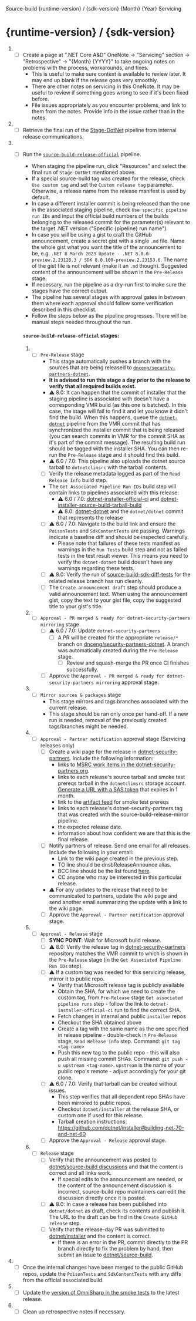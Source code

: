 <!-- Issue Title: --> Source-build {runtime-version} / {sdk-version} {Month} {Year} Servicing

# {runtime-version} / {sdk-version}

1. - [ ] Create a page at ".NET Core A&D" OneNote -> "Servicing" section -> "Retrospective" -> "{Month} {YYYY}" to take ongoing notes on problems with the process, workarounds, and fixes.
     - This is useful to make sure context is available to review later. It may end up blank if the release goes very smoothly.
     - There are other notes on servicing in this OneNote. It may be useful to review if something goes wrong to see if it's been fixed before.
     - File issues appropriately as you encounter problems, and link to them from the notes. Provide info in the issue rather than in the notes.
1. - [ ] Retrieve the final run of the [Stage-DotNet](https://dev.azure.com/dnceng/internal/_build?definitionId=792&_a=summary) pipeline from internal release communications.
1. - [ ] Run the [`source-build-release-official`](https://dev.azure.com/dnceng/internal/_build?definitionId=1229) pipeline.
     - When staging the pipeline run, click "Resources" and select the final run of `Stage-DotNet` mentioned above.
     - If a special source-build tag was created for the release, check `Use custom tag` and set the `Custom release tag` parameter. Otherwise, a release name from the release manifest is used by default.
     - In case a different installer commit is being released than the one in the associated staging pipeline, check `Use specific pipeline run IDs` and input the official build numbers of the builds belonging to the released commit for the parameter(s) relevant to the target .NET version ("Specific {pipeline} run name").
     - In case you will be using a gist to craft the GitHub announcement, create a secret gist with a single `.md` file. Name the whole gist what you want the title of the announcement to be, e.g. `.NET 8 March 2023 Update - .NET 8.0.0-preview.2.23128.3 / SDK 8.0.100-preview.2.23153.6`. The name of the gist file is not relevant (make it an `.md` though). Suggested content of the announcement will be shown in the `Pre-Release` stage.
     - If necessary, run the pipeline as a dry-run first to make sure the stages have the correct output.
     - The pipeline has several stages with approval gates in between them where each approval should follow some verification described in this checklist.
     - Follow the steps below as the pipeline progresses. There will be manual steps needed throughout the run.

     #### `source-build-release-official` stages:

      1. - [ ] `Pre-Release` stage
           - This stage automatically pushes a branch with the sources that are being released to [`dnceng/security-partners-dotnet`](https://dev.azure.com/dnceng/internal/_git/security-partners-dotnet).
           - **It is advised to run this stage a day prior to the release to verify that all required builds exist.**
           - ⚠️ 8.0: It can happen that the commit of installer that the staging pipeline is associated with doesn't have a corresponding VMR build (as this one is batched). In this case, the stage will fail to find it and let you know it didn't find the build. When this happens, queue the [`dotnet-dotnet`](https://dev.azure.com/dnceng/internal/_build?definitionId=1219) pipeline from the VMR commit that has synchronized the installer commit that is being released (you can search commits in VMR for the commit SHA as it's part of the commit message). The resulting build run should be tagged with the installer SHA. You can then re-run the `Pre-Release` stage and it should find this build.
           - ⚠️ 6.0 / 7.0: This pipeline also uploads the dotnet source tarball to `dotnetclimsrc` with the tarball contents.
           - [ ] Verify the release metadata logged as part of the `Read Release Info` build step.
           - The `Get Associated Pipeline Run IDs` build step will contain links to pipelines associated with this release:
                - ⚠️ 6.0 / 7.0: [dotnet-installer-official-ci](https://dev.azure.com/dnceng/internal/_build?definitionId=286) and [dotnet-installer-source-build-tarball-build](https://dev.azure.com/dnceng/internal/_build?definitionId=1011)
                - ⚠️ 8.0: [dotnet-dotnet](https://dev.azure.com/dnceng/internal/_build?definitionId=1219) and the `dotnet/dotnet` commit that represents the release
           - [ ] ⚠️ 6.0 / 7.0: Navigate to the build link and ensure the `PoisonTests` and `SdkContentTests` are passing. Warnings indicate a baseline diff and should be inspected carefully.
                - Please note that failures of these tests manifest as warnings in the `Run Tests` build step and not as failed tests in the test result viewer. This means you need to verify the `dotnet-dotnet` build doesn't have any warnings regarding these tests.
           - [ ] ⚠️ 8.0: Verify the run of [source-build-sdk-diff-tests](https://dev.azure.com/dnceng/internal/_build?definitionId=1231) for the related release branch has run cleanly.
           - [ ] The `Create announcement draft` step should produce a valid announcement text. When using the announcement gist, copy the text to your gist file, copy the suggested title to your gist's title.
      1. - [ ] `Approval - PR merged & ready for dotnet-security-partners mirroring` stage
           - [ ] ⚠️ 6.0 / 7.0: Update `dotnet-security-partners`
                - [ ] A PR will be created for the appropriate `release/*` branch on [dnceng/security-partners-dotnet](https://dev.azure.com/dnceng/internal/_git/security-partners-dotnet). A branch was automatically created during the `Pre-Release` stage.
                     - [ ] Review and squash-merge the PR once CI finishes successfully.
           - [ ] Approve the `Approval - PR merged & ready for dotnet-security-partners mirroring` approval stage.
      1. - [ ] `Mirror sources & packages` stage
           - This stage mirrors and tags branches associated with the current release.
           - This stage should be ran only once per hand-off. If a new run is needed, removal of the previously created tags/branches might be needed.
      1. - [ ] `Approval - Partner notification` approval stage (Servicing releases only)
           - [ ] Create a wiki page for the release in [dotnet-security-partners](https://dev.azure.com/dotnet-security-partners/dotnet/_wiki/wikis/dotnet.wiki). Include the following information:
                - links to [MSRC work items in the dotnet-security-partners org](https://dev.azure.com/dotnet-security-partners/dotnet/_workitems/recentlycreated/).
                - links to each release's source tarball and smoke test prereqs tarball in the `dotnetclimsrc` storage account. [Generate a URL with a SAS token](https://learn.microsoft.com/azure/vs-azure-tools-storage-explorer-blobs?toc=%2Fazure%2Fstorage%2Fblobs%2Ftoc.json&bc=%2Fazure%2Fstorage%2Fblobs%2Fbreadcrumb%2Ftoc.json#get-the-sas-for-a-blob-container) that expires in 1 month.
                - link to the [artifact feed](https://dev.azure.com/dotnet-security-partners/dotnet/_artifacts/feed/dotnet) for smoke test prereqs
                - links to each release's dotnet-security-partners tag that was created with the source-build-release-mirror pipeline.
                - the expected release date.
                - information about how confident we are that this is the final release.
           - [ ] Notify partners of release. Send one email for all releases. Include the following in your email:
                - Link to the wiki page created in the previous step.
                - TO line should be dnsbReleaseAnnounce alias.
                - BCC line should be the list found [here](https://microsoft.sharepoint.com/teams/dotNETDeployment/_layouts/OneNote.aspx?id=%2Fteams%2FdotNETDeployment%2FShared%20Documents%2FGeneral%2FNET%20Core%20Acquisition%20and%20Deployment&wd=target%28source-build%2FServicing.one%7CB33C6848-FC82-4585-B69F-204C8449E219%2FPartner%20notification%20emails%7C359F2672-DA5F-4631-9526-423F2BF408AC%2F%29).
                - CC anyone who may be interested in this particular release.
           - ⚠️ For any updates to the release that need to be communicated to partners, update the wiki page and send another email summarizing the update with a link to the wiki page.
           - [ ] Approve the `Approval - Partner notification` approval stage.
      1. - [ ] `Approval - Release` stage
           - [ ] **SYNC POINT**: Wait for Microsoft build release.
           - [ ] ⚠️ 8.0: Verify the release tag in [dotnet-security-partners](https://dev.azure.com/dotnet-security-partners/_git/dotnet) repository matches the VMR commit to which is shown in the `Pre-Release` stage (in the `Get Associated Pipeline Run IDs` step).
           - [ ] ⚠️ If a custom tag was needed for this servicing release, mirror it to public repo.
                - Verify that Microsoft release tag is publicly available
                - Obtain the SHA, for which we need to create the custom tag, from `Pre-Release` stage `Get associated pipeline runs` step - follow the link to `dotnet-installer-official-ci` run to find the correct SHA.
                - Fetch changes in internal and public `installer` repos
                - Checkout the SHA obtained above
                - Create a tag with the same name as the one specified in release pipeline - double-check in `Pre-Release` stage, `Read Release info` step. Command: `git tag <tag-name>`
                - Push this new tag to the public repo - this will also push all missing commit SHAs. Command: `git push -u upstream <tag-name>`. `upstream` is the name of your public repo's remote - adjust accordingly for your git clone.
           - [ ] ⚠️ 6.0 / 7.0: Verify that tarball can be created without issues.
                - This step verifies that all dependent repo SHAs have been mirrored to public repos.
                - Checkout `dotnet/installer` at the release SHA, or custom one if used for this release.
                - Tarball creation instructions: https://github.com/dotnet/installer#building-net-70-and-net-60
           - [ ] Approve the `Approval - Release` approval stage.
      1. - [ ] `Release` stage
           - [ ] Verify that the announcement was posted to [dotnet/source-build discussions](https://github.com/dotnet/source-build/discussions) and that the content is correct and all links work.
                - If special edits to the announcement are needed, or the content of the announcement discussion is incorrect, source-build repo maintainers can edit the discussion directly once it is posted.
           - [ ] ⚠️ 8.0: In case a release has been published into `dotnet/dotnet` as draft, check its contents and publish it. The URL to the draft can be find in the `Create GitHub release` step.
           - [ ] Verify that the release-day PR was submitted to [dotnet/installer](https://github.com/dotnet/installer/pulls) and the content is correct.
                - If there is an error in the PR, commit directly to the PR branch directly to fix the problem by hand, then submit an issue to [dotnet/source-build](https://github.com/dotnet/source-build).
1. - [ ] Once the internal changes have been merged to the public GitHub repos, update the `PoisonTests` and `SdkContentTests` with any diffs from the official associated build.
1. - [ ] Update the [version of OmniSharp in the smoke tests](https://github.com/dotnet/installer/blob/04244dd8d4ba4409d1fd71a7fabd27d8d7338950/src/SourceBuild/content/test/Microsoft.DotNet.SourceBuild.SmokeTests/OmniSharpTests.cs#L21-L22) to the latest release.
1. - [ ] Clean up retrospective notes if necessary.
